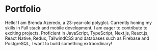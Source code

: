 <h1>Portfolio</h1>
Hello! I am Brenda Azeredo, a 23-year-old polyglot. Currently honing my skills in Full stack and mobile development, I am eager to contribute to exciting projects. Proficient in JavaScript, TypeScript, Next.js, React.js, React Native, Redux, TailwindCSS and databases such as Firebase and PostgreSQL, I want to build something extraordinary!
